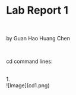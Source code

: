 <h1>Lab Report 1</h1>
<br/>
<p>by Guan Hao Huang Chen</p>
<br/>
<p>cd command lines:</p>
<br/>
1.
<br/>
![Image](cd1.png)
